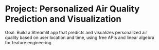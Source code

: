 # Project: Personalized Air Quality Prediction and Visualization

Goal: Build a Streamlit app that predicts and visualizes personalized air quality based on user location and time, using free APIs and linear algebra for feature engineering.
